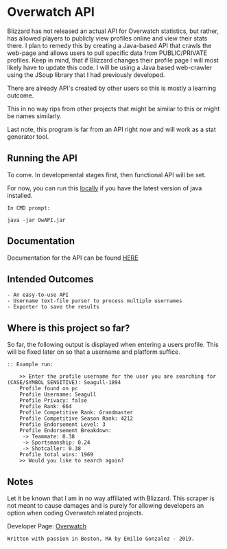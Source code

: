 # Overwatch API
Blizzard has not released an actual API for Overwatch statistics, but rather, has allowed players to publicly view
profiles online and view their stats there. I plan to remedy this by creating a Java-based API that crawls the web-page and allows users
to pull specific data from PUBLIC/PRIVATE profiles. Keep in mind, that if Blizzard changes their profile page I will most
likely have to update this code. I will be using a Java based web-crawler using the JSoup library that I had previously
developed.

There are already API's created by other users so this is mostly a learning outcome.

This in no way rips from other projects that might be similar to this or might be names similarly.

Last note, this program is far from an API right now and will work as a stat generator tool.

## Running the API
To come. In developmental stages first, then functional API will be set.

For now, you can run this [locally](OwAPI.jar) if you have the latest version of java installed.

    In CMD prompt:
    
    java -jar OwAPI.jar

## Documentation
Documentation for the API can be found [HERE](DOCUMENTATION.md)

## Intended Outcomes
    - An easy-to-use API
    - Username text-file parser to process multiple usernames
    - Exporter to save the results
    
## Where is this project so far?
So far, the following output is displayed when entering a users profile. 
This will be fixed later on so that a username and platform suffice.


    :: Example run:
    
        >> Enter the profile username for the user you are searching for (CASE/SYMBOL SENSITIVE): Seagull-1894
        Profile found on pc
        Profile Username: Seagull
        Profile Privacy: false
        Profile Rank: 664
        Profile Competitive Rank: Grandmaster
        Profile Competitive Season Rank: 4212
        Profile Endorsement Level: 3
        Profile Endorsement Breakdown:
         -> Teammate: 0.38
         -> Sportsmanship: 0.24
         -> Shotcaller: 0.38
        Profile total wins: 1969
        >> Would you like to search again?

## Notes
Let it be known that I am in no way affiliated with Blizzard. This scraper is not meant to cause damages and is purely
for allowing developers an option when coding Overwatch related projects.
 
Developer Page: [Overwatch](https://us.shop.battle.net/en-us/product/overwatch)
 
    Written with passion in Boston, MA by Emilio Gonzalez - 2019.